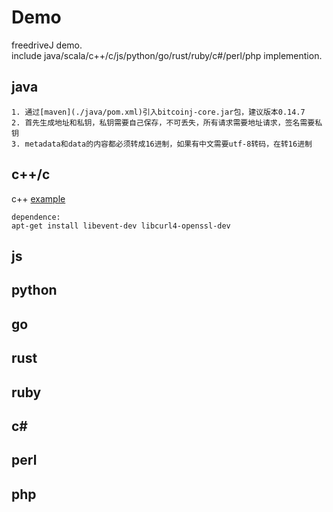 # Demo 
freedriveJ demo.     
include java/scala/c++/c/js/python/go/rust/ruby/c#/perl/php implemention.
## java
```
1. 通过[maven](./java/pom.xml)引入bitcoinj-core.jar包，建议版本0.14.7
2. 首先生成地址和私钥，私钥需要自己保存，不可丢失，所有请求需要地址请求，签名需要私钥
3. metadata和data的内容都必须转成16进制，如果有中文需要utf-8转码，在转16进制
```

## c++/c
c++ [example](./c++)
```
dependence:      
apt-get install libevent-dev libcurl4-openssl-dev
```
## js

## python

## go

## rust

## ruby

## c#

## perl

## php
